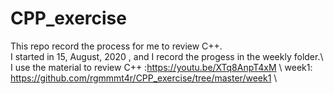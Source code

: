 # CPP_exercise
 This repo record the process for me to review C++.  
 I started in  15, August, 2020 , and I record the progess in the weekly folder.\\
 I use the material to review C++ :https://youtu.be/XTq8AnpT4xM \\
 week1: https://github.com/rgmmmt4r/CPP_exercise/tree/master/week1 \\


